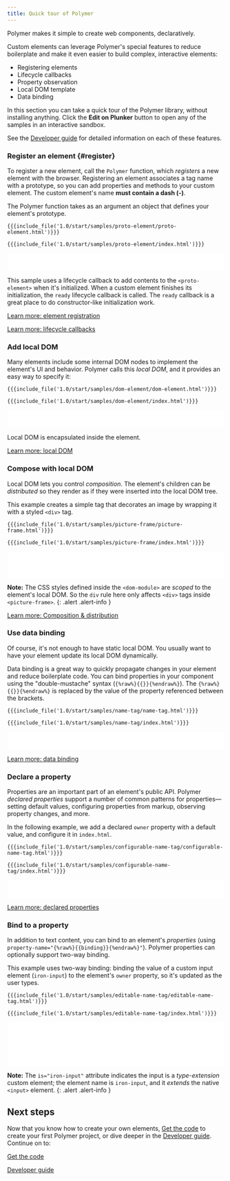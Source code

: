 ```yaml
---
title: Quick tour of Polymer
---
```


<!-- toc -->

Polymer makes it simple to create web components, declaratively.

Custom elements can leverage Polymer's special features to reduce boilerplate
and make it even easier to build complex, interactive elements:

- Registering elements
- Lifecycle callbacks
- Property observation
- Local DOM template
- Data binding

In this section you can take a quick tour of the Polymer library,
without installing anything. Click the **Edit on Plunker** button to open any
of the samples in an interactive sandbox.

See the [Developer guide](/1.0/docs/devguide/feature-overview) for
detailed information on each of these features.

### Register an element {#register}

To register a new element, call the `Polymer` function, which
_registers_ a new element with the browser. Registering an element associates
a tag name with a prototype, so you can add properties and methods to your custom
element. The custom element's name **must contain a dash (-)**.

The Polymer function takes as an
argument an object that defines your element's prototype.

<demo-tabs selected="0" src="samples/proto-element/manifest.json">
  <demo-tab heading="proto-element.html">
<pre><code>{{{include_file('1.0/start/samples/proto-element/proto-element.html')}}}</code></pre>
  </demo-tab>
  <demo-tab heading="index.html">
<pre><code>{{{include_file('1.0/start/samples/proto-element/index.html')}}}</code></pre>
  </demo-tab>

  <iframe frameborder="0" src="samples/proto-element/index.html" width="100%" height="40"></iframe>
</demo-tabs>

This sample uses a lifecycle callback
to add contents to the `<proto-element>` when it's initialized.
When a custom element finishes its initialization, the `ready` lifecycle callback is called.
The `ready` callback is a great place to do constructor-like initialization work.

<p><a href="../devguide/registering-elements" class="blue-button">
  Learn more: element registration
</a></p>

<p><a href="/1.0/docs/devguide/registering-elements#lifecycle-callbacks" class="blue-button">
  Learn more: lifecycle callbacks
</a></p>

### Add local DOM

Many elements include some internal DOM nodes to implement the element's UI and behavior.
Polymer calls this _local DOM_, and it provides an easy way to specify it:

<demo-tabs selected="0" src="samples/dom-element/manifest.json">
  <demo-tab heading="dom-element.html">
<pre><code>{{{include_file('1.0/start/samples/dom-element/dom-element.html')}}}</code></pre>
  </demo-tab>
  <demo-tab heading="index.html">
<pre><code>{{{include_file('1.0/start/samples/dom-element/index.html')}}}</code></pre>
  </demo-tab>

  <iframe frameborder="0" src="samples/dom-element/index.html" width="100%" height="40"></iframe>
</demo-tabs>

Local DOM is encapsulated inside the element.

<p><a href="/1.0/docs/devguide/local-dom" class="blue-button">Learn more: local DOM</a></p>

### Compose with local DOM

Local DOM lets you control _composition_. The element's children can be _distributed_
so they render as if they were inserted into the local DOM tree.

This example creates a simple tag that decorates an image by wrapping it
with a styled `<div>` tag.

<demo-tabs selected="0" src="samples/picture-frame/manifest.json">
  <demo-tab heading="picture-frame.html">
<pre><code>{{{include_file('1.0/start/samples/picture-frame/picture-frame.html')}}}</code></pre>
  </demo-tab>
  <demo-tab heading="index.html">
<pre><code>{{{include_file('1.0/start/samples/picture-frame/index.html')}}}</code></pre>
  </demo-tab>

  <iframe frameborder="0" src="samples/picture-frame/index.html" width="100%" height="60"></iframe>
</demo-tabs>

**Note:** The CSS styles defined inside the `<dom-module>` are _scoped_ to the element's local DOM.
So the `div` rule here only affects `<div>` tags inside `<picture-frame>`.
{: .alert .alert-info }

<p><a href="/1.0/docs/devguide/local-dom#dom-distribution" class="blue-button">
Learn more: Composition & distribution</a></p>

### Use data binding

Of course, it's not enough to have static local DOM. You usually want to have your element update
its local DOM dynamically.

Data binding is a great way to quickly propagate changes in your element and reduce boilerplate code.
You can bind properties in your component using the "double-mustache" syntax (`{%raw%}{{}}{%endraw%}`).
The `{%raw%}{{}}{%endraw%}` is replaced by the value of the property referenced between the brackets.

<demo-tabs selected="0" src="samples/name-tag/manifest.json">
  <demo-tab heading="name-tag.html">
<pre><code>{{{include_file('1.0/start/samples/name-tag/name-tag.html')}}}</code></pre>
  </demo-tab>
  <demo-tab heading="index.html">
<pre><code>{{{include_file('1.0/start/samples/name-tag/index.html')}}}</code></pre>
  </demo-tab>

  <iframe frameborder="0" src="samples/name-tag/index.html" width="100%" height="40"></iframe>
</demo-tabs>

<p><a href="/1.0/docs/devguide/data-binding" class="blue-button">
Learn more: data binding</a></p>

### Declare a property

Properties are an important part of an element's public API. Polymer
_declared properties_ support a number of common patterns for properties—setting default
values, configuring properties from markup, observing property changes, and more.

In the following example, we add a declared `owner` property with a default value,
and configure it in `index.html`.

<demo-tabs selected="0" src="samples/configurable-name-tag/manifest.json">
  <demo-tab heading="configurable-name-tag.html">
<pre><code>{{{include_file('1.0/start/samples/configurable-name-tag/configurable-name-tag.html')}}}</code></pre>
  </demo-tab>
  <demo-tab heading="index.html">
<pre><code>{{{include_file('1.0/start/samples/configurable-name-tag/index.html')}}}</code></pre>
  </demo-tab>

  <iframe frameborder="0" src="samples/configurable-name-tag/index.html" width="100%" height="40"></iframe>
</demo-tabs>

<p><a href="/1.0/docs/devguide/properties" class="blue-button">
Learn more: declared properties</a></p>

### Bind to a property

In addition to text content, you can bind to an element's _properties_ (using
`property-name="{%raw%}{{binding}}{%endraw%}"`). Polymer properties
can optionally support two-way binding.

This example uses two-way binding: binding the value of a custom input element (`iron-input`)
to the element's `owner` property, so it's updated as the user types.

<demo-tabs selected="0" src="samples/editable-name-tag/manifest.json">
  <demo-tab heading="editable-name-tag.html">
<pre><code>{{{include_file('1.0/start/samples/editable-name-tag/editable-name-tag.html')}}}</code></pre>
  </demo-tab>
  <demo-tab heading="index.html">
<pre><code>{{{include_file('1.0/start/samples/editable-name-tag/index.html')}}}</code></pre>
  </demo-tab>

  <iframe frameborder="0" src="samples/editable-name-tag/index.html" width="100%" height="100"></iframe>
</demo-tabs>

**Note:** The `is="iron-input"` attribute indicates the input is a _type-extension_ custom
element; the element name is `iron-input`, and it _extends_ the native `<input>` element.
{: .alert .alert-info }

## Next steps

Now that you know how to create your own elements, [Get the code](getting-the-code)
to create your first Polymer project, or dive deeper in the
[Developer guide](/1.0/docs/devguide/feature-overview).
Continue on to:

<p><a href="getting-the-code" class="blue-button">Get the code</a></p>

<p><a href="/1.0/docs/devguide/feature-overview" class="blue-button">Developer guide</a></p>
